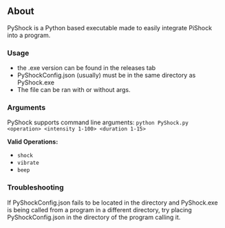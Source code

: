 ## About
PyShock is a Python based executable made to easily integrate PiShock into a program.

### Usage

- the .exe version can be found in the releases tab
- PyShockConfig.json (usually) must be in the same directory as PyShock.exe
- The file can be ran with or without args.

### Arguments

PyShock supports command line arguments: `python PyShock.py <operation> <intensity 1-100> <duration 1-15>`

**Valid Operations:**
- `shock`
- `vibrate`
- `beep`

### Troubleshooting

If PyShockConfig.json fails to be located in the directory and PyShock.exe is being called from a program in a different directory, try placing PyShockConfig.json in the directory of the program calling it.
